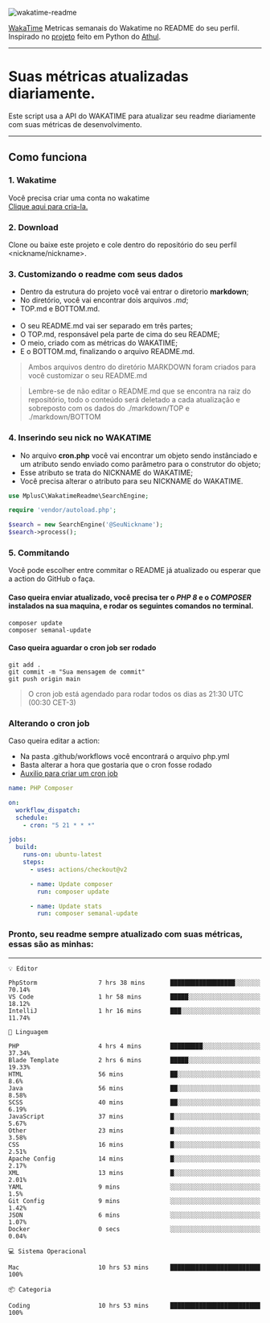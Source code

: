![wakatime-readme](https://socialify.git.ci/bymatheus/wakatime-readme/image?description=1&descriptionEditable=M%C3%A9tricas%20semanais%20do%20Wakatime%20no%20seu%20README%20de%20perfil.&font=KoHo&forks=1&language=1&owner=1&pattern=Signal&stargazers=1&theme=Dark)

[WakaTime](https://wakatime.com) Metricas semanais do Wakatime no README do seu perfil. <br>
Inspirado no [projeto](https://github.com/athul/waka-readme) feito em Python do [Athul](https://github.com/athul).
___

# Suas métricas atualizadas diariamente.
Este script usa a API do WAKATIME para atualizar seu readme diariamente com suas métricas de desenvolvimento.

___

## Como funciona

### 1. Wakatime
Você precisa criar uma conta no wakatime <br>
[Clique aqui para cria-la.](https://wakatime.com) 

### 2. Download
Clone ou baixe este projeto e cole dentro do repositório do seu perfil <nickname/nickname>.

### 3. Customizando o readme com seus dados
- Dentro da estrutura do projeto você vai entrar o diretorio **markdown**;  
- No diretório, você vai encontrar dois arquivos *.md*;
- TOP.md e BOTTOM.md.
<br><br>
- O seu README.md vai ser separado em três partes; 
- O TOP.md, responsável pela parte de cima do seu README;
- O meio, criado com as métricas do WAKATIME;
- E o BOTTOM.md, finalizando o arquivo README.md.<br>

> Ambos arquivos dentro do diretório MARKDOWN foram criados para você customizar o seu README.md

> Lembre-se de não editar o README.md que se encontra na raiz do repositório, todo o conteúdo será deletado a cada atualização e sobreposto com os dados do ./markdown/TOP e ./markdown/BOTTOM

### 4. Inserindo seu nick no WAKATIME
- No arquivo **cron.php** você vai encontrar um objeto sendo instânciado e um atributo sendo enviado como parâmetro para o construtor do objeto;
- Esse atributo se trata do NICKNAME do WAKATIME;
- Você precisa alterar o atributo para seu NICKNAME do WAKATIME.

```php
use MplusC\WakatimeReadme\SearchEngine;

require 'vendor/autoload.php';

$search = new SearchEngine('@SeuNickname');
$search->process();
```

### 5. Commitando
Você pode escolher entre commitar o README já atualizado ou esperar que a action do GitHub o faça. <br>

#### Caso queira enviar atualizado, você precisa ter o *PHP 8* e o *COMPOSER* instalados na sua maquina, e rodar os seguintes comandos no terminal.
```composer
composer update
composer semanal-update 
```

#### Caso queira aguardar o cron job ser rodado 
```git 
git add .
git commit -m "Sua mensagem de commit"
git push origin main
```

>O cron job está agendado para rodar todos os dias as 21:30 UTC (00:30 CET-3) 

### Alterando o cron job
Caso queira editar a action:

- Na pasta .github/workflows você encontrará o arquivo php.yml
- Basta alterar a hora que gostaria que o cron fosse rodado
- [Auxilio para criar um cron job](https://crontab.guru)

```yml
name: PHP Composer

on:
  workflow_dispatch:
  schedule:
    - cron: "5 21 * * *"

jobs:
  build:
    runs-on: ubuntu-latest
    steps:
      - uses: actions/checkout@v2

      - name: Update composer
        run: composer update

      - name: Update stats
        run: composer semanal-update
```

### Pronto, seu readme sempre atualizado com suas métricas, essas são as minhas:

___
```text
💡 Editor

PhpStorm                 7 hrs 38 mins       ██████████████████░░░░░░░     70.14%
VS Code                  1 hr 58 mins        █████░░░░░░░░░░░░░░░░░░░░     18.12%
IntelliJ                 1 hr 16 mins        ███░░░░░░░░░░░░░░░░░░░░░░     11.74%
```
```text
💬 Linguagem

PHP                      4 hrs 4 mins        █████████░░░░░░░░░░░░░░░░     37.34%
Blade Template           2 hrs 6 mins        █████░░░░░░░░░░░░░░░░░░░░     19.33%
HTML                     56 mins             ██░░░░░░░░░░░░░░░░░░░░░░░       8.6%
Java                     56 mins             ██░░░░░░░░░░░░░░░░░░░░░░░      8.58%
SCSS                     40 mins             ██░░░░░░░░░░░░░░░░░░░░░░░      6.19%
JavaScript               37 mins             █░░░░░░░░░░░░░░░░░░░░░░░░      5.67%
Other                    23 mins             █░░░░░░░░░░░░░░░░░░░░░░░░      3.58%
CSS                      16 mins             █░░░░░░░░░░░░░░░░░░░░░░░░      2.51%
Apache Config            14 mins             █░░░░░░░░░░░░░░░░░░░░░░░░      2.17%
XML                      13 mins             █░░░░░░░░░░░░░░░░░░░░░░░░      2.01%
YAML                     9 mins              ░░░░░░░░░░░░░░░░░░░░░░░░░       1.5%
Git Config               9 mins              ░░░░░░░░░░░░░░░░░░░░░░░░░      1.42%
JSON                     6 mins              ░░░░░░░░░░░░░░░░░░░░░░░░░      1.07%
Docker                   0 secs              ░░░░░░░░░░░░░░░░░░░░░░░░░      0.04%
```
```text
💻 Sistema Operacional

Mac                      10 hrs 53 mins      █████████████████████████       100%
```
```text
📦 Categoria

Coding                   10 hrs 53 mins      █████████████████████████       100%
```
